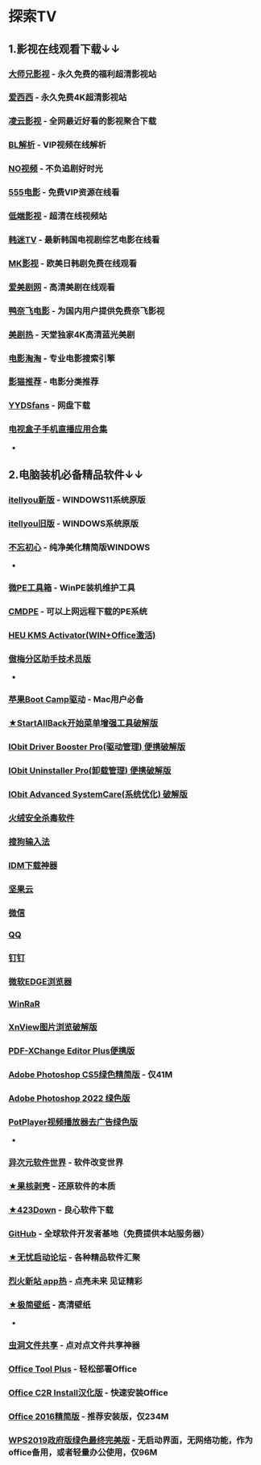 # 探索TV

## 1.影视在线观看下载↓↓
### [大师兄影视](https://tv.ci) - 永久免费的福利超清影视站
### [爱西西](https://aixixi.vip) - 永久免费4K超清影视站
### [凌云影视](https://www.lingyun.tv) - 全网最近好看的影视聚合下载
### [BL解析](https://vip.bljiex.cc) - VIP视频在线解析
### [NO视频](https://www.novipnoad.com) - 不负追剧好时光
### [555电影](https://www.o8tv.com) - 免费VIP资源在线看
### [低端影视](https://ddys.tv) - 超清在线视频站
### [韩迷TV](https://www.hmtv.me) - 最新韩国电视剧综艺电影在线看
### [MK影视](https://www.mkvdo.com) - 欧美日韩剧免费在线观看
### [爱美剧网](https://www.mjw2020.com) - 高清美剧在线观看
### [鸭奈飞电影](https://yanetflix.com) - 为国内用户提供免费奈飞影视
### [美剧热](https://meijure.com) - 天堂独家4K高清蓝光美剧
### [电影淘淘](https://www.dianyingtaotao.com) - 专业电影搜索引擎
### [影猫推荐](https://www.mvcat.com) - 电影分类推荐
### [YYDSfans](https://yyds.fans) - 网盘下载
### [电视盒子手机直播应用合集](https://apphot.cc/27447.html)
-
## 2.电脑装机必备精品软件↓↓
### [itellyou新版](https://next.itellyou.cn) - WINDOWS11系统原版
### [itellyou旧版](https://msdn.itellyou.cn) - WINDOWS系统原版
### [不忘初心](https://www.pc521.net) - 纯净美化精简版WINDOWS
-
### [微PE工具箱](https://www.wepe.com.cn) - WinPE装机维护工具
### [CMDPE](http://www.cmdpe.com) - 可以上网远程下载的PE系统
### [HEU KMS Activator(WIN+Office激活)](https://www.ghxi.com/heukmsactivator.html)
### [傲梅分区助手技术员版](https://www.ghxi.com/aomeipartitionassistant.html)
-
### [苹果Boot Camp驱动](https://www.applex.net/pages/bootcamp) - Mac用户必备
### [★StartAllBack开始菜单增强工具破解版](https://www.ghxi.com/startallback.html)
### [IObit Driver Booster Pro(驱动管理) 便携破解版](https://www.ghxi.com/iobitdriverbooster.html)
### [IObit Uninstaller Pro(卸载管理) 便携破解版](https://www.ghxi.com/iobituninstaller.html)
### [IObit Advanced SystemCare(系统优化) 破解版](https://www.ghxi.com/advancedsystemcareultimate.html)
### [火绒安全杀毒软件](https://www.huorong.cn)
### [搜狗输入法](https://pinyin.sogou.com)
### [IDM下载神器](https://www.423down.com/575.html)
### [坚果云](https://www.jianguoyun.com)
### [微信](https://weixin.qq.com)
### [QQ](https://im.qq.com/download/index.shtml)
### [钉钉](https://www.dingtalk.com)
### [微软EDGE浏览器](https://www.microsoft.com/zh-cn/edge?r=1)
### [WinRaR](https://www.ghxi.com/pcwinrar.html)
### [XnView图片浏览破解版](https://www.ghxi.com/xnview.html)
### [PDF-XChange Editor Plus便携版](https://www.ghxi.com/pdfxchangeeditorplus.html)
### [Adobe Photoshop CS5绿色精简版](https://www.ghxi.com/pscs5green.html) - 仅41M
### [Adobe Photoshop 2022 绿色版](https://www.ghxi.com/ps2022green.html)
### [PotPlayer视频播放器去广告绿色版](https://www.423down.com/3050.html)
-
### [异次元软件世界](https://www.iplaysoft.com) - 软件改变世界
### [★果核剥壳](https://www.ghxi.com) - 还原软件的本质
### [★423Down](https://www.423down.com) - 良心软件下载
### [GitHub](https://github.com) - 全球软件开发者基地（免费提供本站服务器）
### [★无忧启动论坛](http://bbs.wuyou.net/forum.php) - 各种精品软件汇聚
### [烈火新站 app热](https://apphot.cc) - 点亮未来 见证精彩
### [★极简壁纸](https://bz.zzzmh.cn/index) - 高清壁纸
-
### [虫洞文件共享](https://www.wormholesoft.com) - 点对点文件共享神器
### [Office Tool Plus](https://otp.landian.vip/zh-cn) - 轻松部署Office
### [Office C2R Install汉化版](https://www.ghxi.com/officec2rins.html) - 快速安装Office
### [Office 2016精简版](https://www.ghxi.com/office4n1.html) - 推荐安装版，仅234M
### [WPS2019政府版绿色最终完美版](http://bbs.wuyou.net/forum.php?mod=viewthread&tid=426384&extra=) - 无启动界面，无网络功能，作为office备用，或者轻量办公使用，仅96M
